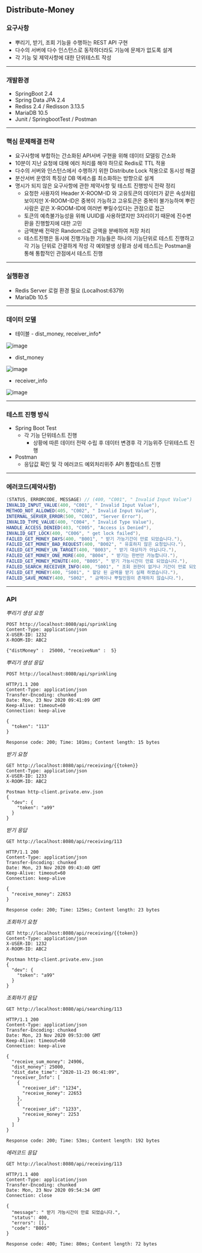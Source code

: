 Distribute-Money
---
### 요구사항
* 뿌리기, 받기, 조회 기능을 수행하는 REST API 구현
* 다수의 서버에 다수 인스턴스로 동작하더라도 기능에 문제가 없도록 설계
* 각 기능 및 제약사항에 대한 단위테스트 작성
---
### 개발환경
* SpringBoot 2.4
* Spring Data JPA 2.4
* Rediss 2.4 / Redisson 3.13.5
* MariaDB 10.5
* Junit / SpringbootTest / Postman
---
### 핵심 문제해결 전략
* 요구사항에 부합하는 간소화된 API서버 구현을 위해 데이터 모델링 간소화
* 10분이 지난 요청에 대해 에러 처리를 해야 하므로 Redis로 TTL 적용
* 다수의 서버와 인스턴스에서 수행하기 위한 Distribute Lock 적용으로 동시성 해결
* 분산서버 운영의 특징상 DB 엑세스를 최소화하는 방향으로 설계
* 명시가 되지 않은 요구사항에 관한 제약사항 및 테스트 진행방식 전략 정리
  * 요청한 사용자의 Header X-ROOM-ID 와 고유토큰의 데이터가 같은 속성처럼 보이지만 
    X-ROOM-ID은 중복이 가능하고 고유토큰은 중복이 불가능하며 뿌린사람은 같은 X-ROOM-ID에 여러번 뿌릴수있다는 관점으로 접근
  * 토큰의 예측불가능성을 위해 UUID를 사용하였지만 3자리이기 때문에 진수변환을 진행할지에 대한 고민
  * 금액분배 전략은 Random으로 금액을 분배하여 저장 처리
  * 테스트진행은 동시에 진행가능한 기능들은 하나의 기능단위로 테스트 진행하고 각 기능 단위로 간결하게 작성
    각 예외발생 상황과 상세 테스트는 Postman을 통해 통합적인 관점에서 테스트 진행
---
### 실행환경
* Redis Server 로컬 환경 필요 (Localhost:6379)
* MariaDb 10.5 
---
### 데이터 모델
* 테이블 - dist_money, receiver_info*
    
![image](https://user-images.githubusercontent.com/67616881/99951416-6f0d1b00-2dc1-11eb-82a2-3c49765a1cae.png)

* dist_money 
    
![image](https://user-images.githubusercontent.com/67616881/99953364-800b5b80-2dc4-11eb-8253-1914021e088a.png)

* receiver_info

![image](https://user-images.githubusercontent.com/67616881/99953246-5e11d900-2dc4-11eb-82db-d184b08d9e36.png)

---
### 테스트 진행 방식
* Spring Boot Test
  * 각 기능 단위테스트 진행
    * 상황에 따른 데이터 전략 수립 후 데이터 변경후 각 기능위주 단위테스트 진행
* Postman
  * 응답값 확인 및 각 에러코드 예외처리위주 API 통합테스트 진행
---
### 에러코드(제약사항)
~~~java
(STATUS, ERRORCODE, MESSAGE) // (400, "C001", " Invalid Input Value")
INVALID_INPUT_VALUE(400, "C001", " Invalid Input Value"),
METHOD_NOT_ALLOWED(405, "C002", " Invalid Input Value"),
INTERNAL_SERVER_ERROR(500, "C003", "Server Error"),
INVALID_TYPE_VALUE(400, "C004", " Invalid Type Value"),
HANDLE_ACCESS_DENIED(403, "C005", "Access is Denied"),
INVALID_GET_LOCK(400, "C006", " get lock failed"),
FAILED_GET_MONEY_DAYS(400, "B001", " 받기 가능기간이 만료 되었습니다."),
FAILED_GET_MONEY_BAD_REQUEST(400, "B002", " 유효하지 않은 요청입니다."),
FAILED_GET_MONEY_UN_TARGET(400, "B003", " 받기 대상자가 아닙니다."),
FAILED_GET_MONEY_ONE_MORE(400, "B004", " 받기는 한번만 가능합니다."),
FAILED_GET_MONEY_MINUTE(400, "B005", " 받기 가능시간이 만료 되었습니다."),
FAILED_SEARCH_RECEIVER_INFO(400, "S001", " 조회 권한이 없거나 기간이 만료 되었습니다."),
FAILED_GET_MONEY(400, "S001", " 할당 된 금액을 받기 실패 하였습니다."),
FAILED_SAVE_MONEY(400, "S002", " 금액이나 뿌릴인원이 존재하지 않습니다."),
~~~
---
### API
*뿌리기 생성 요청*
~~~http request
POST http://localhost:8080/api/sprinkling
Content-Type: application/json
X-USER-ID: 1232
X-ROOM-ID: ABC2

{"distMoney" :  25000, "receiveNum" :  5}
~~~
*뿌리기 생성 응답*
~~~http request
POST http://localhost:8080/api/sprinkling

HTTP/1.1 200 
Content-Type: application/json
Transfer-Encoding: chunked
Date: Mon, 23 Nov 2020 09:41:09 GMT
Keep-Alive: timeout=60
Connection: keep-alive

{
  "token": "113"
}

Response code: 200; Time: 101ms; Content length: 15 bytes
~~~
*받기 요청*
~~~http request
GET http://localhost:8080/api/receiving/{{token}}
Content-Type: application/json
X-USER-ID: 1233
X-ROOM-ID: ABC2

Postman http-client.private.env.json
{
  "dev": {
    "token": "a99"
  }
}
~~~
*받기 응답*
~~~http request
GET http://localhost:8080/api/receiving/113

HTTP/1.1 200 
Content-Type: application/json
Transfer-Encoding: chunked
Date: Mon, 23 Nov 2020 09:43:40 GMT
Keep-Alive: timeout=60
Connection: keep-alive

{
  "receive_money": 22653
}

Response code: 200; Time: 125ms; Content length: 23 bytes
~~~
*조회하기 요청*
~~~http request
GET http://localhost:8080/api/receiving/{{token}}
Content-Type: application/json
X-USER-ID: 1232
X-ROOM-ID: ABC2

Postman http-client.private.env.json
{
  "dev": {
    "token": "a99"
  }
}
~~~
*조회하기 응답*
~~~http request
GET http://localhost:8080/api/searching/113

HTTP/1.1 200 
Content-Type: application/json
Transfer-Encoding: chunked
Date: Mon, 23 Nov 2020 09:53:00 GMT
Keep-Alive: timeout=60
Connection: keep-alive

{
  "receive_sum_money": 24906,
  "dist_money": 25000,
  "dist_date_time": "2020-11-23 06:41:09",
  "receiver_Info": [
    {
      "receiver_id": "1234",
      "receive_money": 22653
    },
    {
      "receiver_id": "1233",
      "receive_money": 2253
    }
  ]
}

Response code: 200; Time: 53ms; Content length: 192 bytes
~~~
*에러코드 응답*
~~~http request
GET http://localhost:8080/api/receiving/113

HTTP/1.1 400 
Content-Type: application/json
Transfer-Encoding: chunked
Date: Mon, 23 Nov 2020 09:54:34 GMT
Connection: close

{
  "message": " 받기 가능시간이 만료 되었습니다.",
  "status": 400,
  "errors": [],
  "code": "B005"
}

Response code: 400; Time: 80ms; Content length: 72 bytes
~~~
